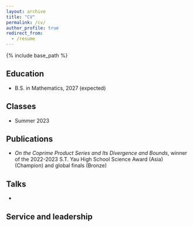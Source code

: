 ```yaml
---
layout: archive
title: "CV"
permalink: /cv/
author_profile: true
redirect_from:
  - /resume
---
```


{% include base_path %}

Education
------
* B.S. in Mathematics, 2027 (expected)
  
Classes
------
* Summer 2023


Publications
------
* *On the Coprime Product Series and Its Divergence and Bounds*, winner of the 2022-2023 S.T. Yau High School Science Award (Asia) (Champion) and global finals (Bronze)
  
Talks
------
* 

Service and leadership
------
